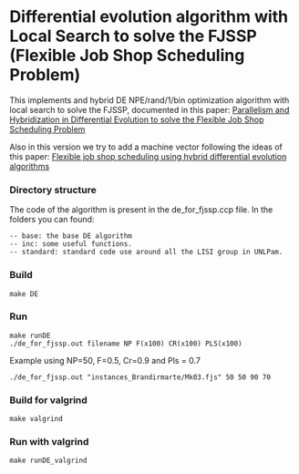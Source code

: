 # Differential evolution algorithm with Local Search to solve the FJSSP (Flexible Job Shop Scheduling Problem)
This implements and hybrid DE NPE/rand/1/bin optimization algorithm with local search to solve the FJSSP, documented in this paper:
[Parallelism and Hybridization in Differential Evolution to solve the Flexible Job Shop Scheduling Problem](https://journal.info.unlp.edu.ar/JCST/article/view/1353)

Also in this version we try to add a machine vector following the ideas of this paper: [Flexible job shop scheduling using hybrid differential evolution algorithms](https://www.sciencedirect.com/science/article/abs/pii/S0360835213000739)

### Directory structure
The code of the algorithm is present in the de_for_fjssp.ccp file.
In the folders you can found:

    -- base: the base DE algorithm
    -- inc: some useful functions.
    -- standard: standard code use around all the LISI group in UNLPam.

### Build
    make DE

### Run
    make runDE
    ./de_for_fjssp.out filename NP F(x100) CR(x100) PLS(x100)
Example using NP=50, F=0.5, Cr=0.9 and Pls = 0.7

	./de_for_fjssp.out "instances_Brandirmarte/Mk03.fjs" 50 50 90 70

### Build for valgrind
    make valgrind

### Run with valgrind
    make runDE_valgrind
